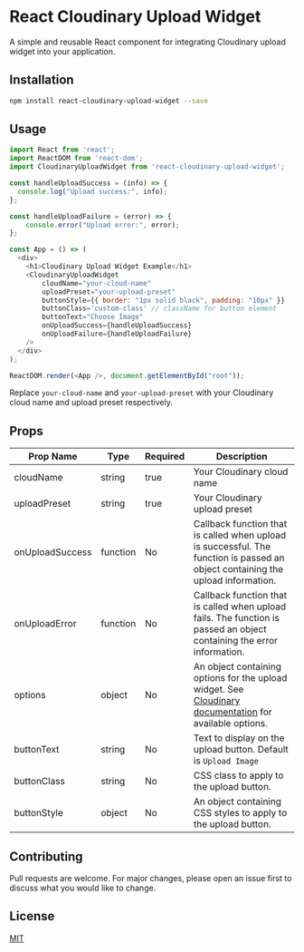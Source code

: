# React Cloudinary Upload Widget

A simple and reusable React component for integrating Cloudinary upload widget into your application.

## Installation

```bash
npm install react-cloudinary-upload-widget --save

```

## Usage

```javascript
import React from 'react';
import ReactDOM from 'react-dom';
import CloudinaryUploadWidget from 'react-cloudinary-upload-widget';

const handleUploadSuccess = (info) => {
  console.log("Upload success:", info);
};

const handleUploadFailure = (error) => {
    console.error("Upload error:", error);
};

const App = () => (
  <div>
    <h1>Cloudinary Upload Widget Example</h1>
    <CloudinaryUploadWidget
        cloudName="your-cloud-name"
        uploadPreset="your-upload-preset"
        buttonStyle={{ border: "1px solid black", padding: "10px" }}
        buttonClass='custom-class' // className for button element
        buttonText="Choose Image"
        onUploadSuccess={handleUploadSuccess}
        onUploadFailure={handleUploadFailure}
    />
  </div>
);

ReactDOM.render(<App />, document.getElementById("root"));
```

Replace `your-cloud-name` and `your-upload-preset` with your Cloudinary cloud name and upload preset respectively.

## Props

| Prop Name | Type | Required | Description |
| --- | --- | --- | --- |
| cloudName | string | true | Your Cloudinary cloud name |
| uploadPreset | string | true | Your Cloudinary upload preset |
| onUploadSuccess | function | No | Callback function that is called when upload is successful. The function is passed an object containing the upload information. |
| onUploadError | function | No | Callback function that is called when upload fails. The function is passed an object containing the error information. |
| options | object | No | An object containing options for the upload widget. See [Cloudinary documentation](https://cloudinary.com/documentation/upload_widget#upload_widget_options) for available options. |
| buttonText | string | No | Text to display on the upload button. Default is `Upload Image` |
| buttonClass | string | No | CSS class to apply to the upload button.|
| buttonStyle | object | No | An object containing CSS styles to apply to the upload button. |


## Contributing

Pull requests are welcome. For major changes, please open an issue first to discuss what you would like to change.

## License

[MIT](https://choosealicense.com/licenses/mit/)


